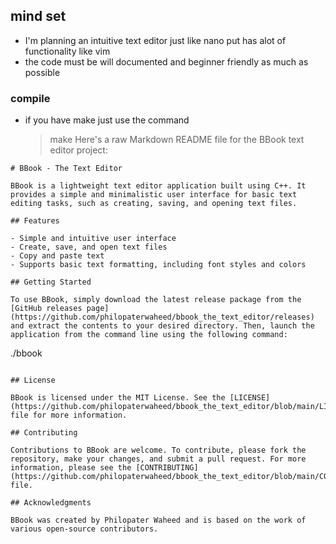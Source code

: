 
## mind set 
  - I'm planning an intuitive text editor just like nano put has alot of functionality like vim  
  - the code must be will documented and beginner friendly as much as possible 
### compile 
 - if you have make just use the command 
    > make
Here's a raw Markdown README file for the BBook text editor project:

```
# BBook - The Text Editor

BBook is a lightweight text editor application built using C++. It provides a simple and minimalistic user interface for basic text editing tasks, such as creating, saving, and opening text files.

## Features

- Simple and intuitive user interface
- Create, save, and open text files
- Copy and paste text
- Supports basic text formatting, including font styles and colors

## Getting Started

To use BBook, simply download the latest release package from the [GitHub releases page](https://github.com/philopaterwaheed/bbook_the_text_editor/releases) and extract the contents to your desired directory. Then, launch the application from the command line using the following command:

```
./bbook
```

## License

BBook is licensed under the MIT License. See the [LICENSE](https://github.com/philopaterwaheed/bbook_the_text_editor/blob/main/LICENSE) file for more information.

## Contributing

Contributions to BBook are welcome. To contribute, please fork the repository, make your changes, and submit a pull request. For more information, please see the [CONTRIBUTING](https://github.com/philopaterwaheed/bbook_the_text_editor/blob/main/CONTRIBUTING.md) file.

## Acknowledgments

BBook was created by Philopater Waheed and is based on the work of various open-source contributors.
```

